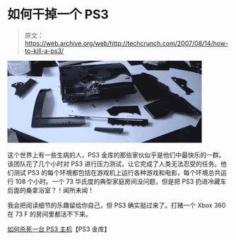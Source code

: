 # 如何干掉一个 PS3 

> 原文：<https://web.archive.org/web/http://techcrunch.com/2007/08/14/how-to-kill-a-ps3/>

![](img/6700949b8e72e1b2cfaa845d230723a1.png)

这个世界上有一些生病的人，PS3 金库的那些家伙似乎是他们中最快乐的一群。该团队花了几个小时对 PS3 进行压力测试，让它完成了人类无法忍受的任务。他们测试 PS3 的每个环境都包括在游戏机上运行各种游戏和电影，每个环境总共运行 108 个小时。一个 73 华氏度的典型家庭房间没问题，但是把 PS3 扔进冷藏车后面的桑拿浴室？！闻所未闻！

我会把阅读细节的乐趣留给你自己，但 PS3 确实挺过来了。打赌一个 Xbox 360 在 73 F 的房间里都活不下来。

[如何杀死一台 PS3 主机](https://web.archive.org/web/20150514182102/http://www.ps3vault.com/how-to-kill-a-ps3-console-1975)【PS3 金库】